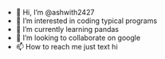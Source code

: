 - 👋 Hi, I’m @ashwith2427
- 👀 I’m interested in coding typical programs
- 🌱 I’m currently learning pandas
- 💞️ I’m looking to collaborate on google
- 📫 How to reach me just text hi

<!---
ashwith2427/ashwith2427 is a ✨ special ✨ repository because its `README.md` (this file) appears on your GitHub profile.
You can click the Preview link to take a look at your changes.
--->
